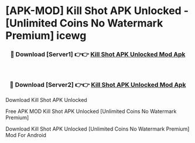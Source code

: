# [APK-MOD] Kill Shot APK Unlocked - [Unlimited Coins No Watermark Premium] icewg



<div align="center">
<h3>🔴 Download [Server1] 👉👉 <a href="https://momento.my/?title=Kill_Shot_APK_Unlocked">Kill Shot APK Unlocked Mod Apk</a></h3><br>

<h3>🔴 Download [Server2] 👉👉 <a href="https://momento.my/?title=Kill_Shot_APK_Unlocked">Kill Shot APK Unlocked Mod Apk</a></h3>
</div>



Download Kill Shot APK Unlocked 

Free APK MOD Kill Shot APK Unlocked [Unlimited Coins No Watermark Premium]

Download Kill Shot APK Unlocked [Unlimited Coins No Watermark Premium] Mod For Android
